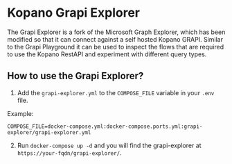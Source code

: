 # Kopano Grapi Explorer

The Grapi Explorer is a fork of the Microsoft Graph Explorer, which has been modified so that it can connect against a self hosted Kopano GRAPI. Similar to the Grapi Playground it can be used to inspect the flows that are required to use the Kopano RestAPI and experiment with different query types.

## How to use the Grapi Explorer?

 1. Add the `grapi-explorer.yml` to the `COMPOSE_FILE` variable in your `.env` file.

 Example:
```
COMPOSE_FILE=docker-compose.yml:docker-compose.ports.yml:grapi-explorer/grapi-explorer.yml
```

 2. Run `docker-compose up -d` and you will find the grapi-explorer at `https://your-fqdn/grapi-explorer/`.